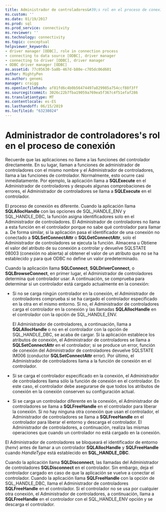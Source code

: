 ```yaml
---
title: Administrador de controladores&#39;s rol en el proceso de conexión | Microsoft Docs
ms.custom: ''
ms.date: 01/19/2017
ms.prod: sql
ms.prod_service: connectivity
ms.reviewer: ''
ms.technology: connectivity
ms.topic: conceptual
helpviewer_keywords:
- driver manager [ODBC], role in connection process
- connecting to data source [ODBC], driver manager
- connecting to driver [ODBC], driver manager
- ODBC driver manager [ODBC]
ms.assetid: 77c05630-5a8b-467d-b80e-c705dc06d601
author: MightyPen
ms.author: genemi
manager: craigg
ms.openlocfilehash: af81fd6c4b0b56474497a829985a754ccf88f3ff
ms.sourcegitcommit: 3026c22b7fba19059a769ea5f367c4f51efaf286
ms.translationtype: MT
ms.contentlocale: es-ES
ms.lasthandoff: 06/15/2019
ms.locfileid: "63238024"
---
```

# <a name="driver-manager39s-role-in-the-connection-process"></a>Administrador de controladores&#39;s rol en el proceso de conexión
Recuerde que las aplicaciones no llame a las funciones del controlador directamente. En su lugar, llaman a funciones de administrador de controladores con el mismo nombre y el Administrador de controladores, llama a las funciones de controlador. Normalmente, esto ocurre casi inmediatamente. Por ejemplo, la aplicación llama a **SQLExecute** en el Administrador de controladores y después algunas comprobaciones de errores, el Administrador de controladores se llama a **SQLExecute** en el controlador.  
  
 El proceso de conexión es diferente. Cuando la aplicación llama **SQLAllocHandle** con las opciones de SQL_HANDLE_ENV y SQL_HANDLE_DBC, la función asigna identificadores solo en el Administrador de controladores. El Administrador de controladores no llama a esta función en el controlador porque no sabe qué controlador para llamar a. De forma similar, si la aplicación pasa el identificador de una conexión no conectado a **SQLSetConnectAttr** o **SQLGetConnectAttr**, solo el Administrador de controladores se ejecuta la función. Almacena u Obtiene el valor del atributo de su conexión a controlar y devuelve SQLSTATE 08003 (conexión no abierta) al obtener el valor de un atributo que no se ha establecido y para qué ODBC no define un valor predeterminado.  
  
 Cuando la aplicación llama **SQLConnect**, **SQLDriverConnect**, o **SQLBrowseConnect**, en primer lugar, el Administrador de controladores determina qué controlador usar. A continuación, se comprueba para determinar si un controlador está cargado actualmente en la conexión:  
  
-   Si no se carga ningún controlador en la conexión, el Administrador de controladores comprueba si se ha cargado el controlador especificado en la otra en el mismo entorno. Si no, el Administrador de controladores carga el controlador en la conexión y las llamadas **SQLAllocHandle** en el controlador con la opción de SQL_HANDLE_ENV.  
  
     El Administrador de controladores, a continuación, llama a **SQLAllocHandle** o no en el controlador con la opción de SQL_HANDLE_DBC, se acaba de cargar. Si la aplicación establece los atributos de conexión, el Administrador de controladores se llama a **SQLSetConnectAttr** en el controlador; si se produce un error, función de conexión del Administrador de controladores devuelve SQLSTATE IM006 (conductor  **SQLSetConnectAttr** error). Por último, el Administrador de controladores llama a la función de conexión en el controlador.  
  
-   Si se carga el controlador especificado en la conexión, el Administrador de controladores llama sólo la función de conexión en el controlador. En este caso, el controlador debe asegurarse de que todos los atributos de conexión en la conexión conserven su configuración actual.  
  
-   Si se carga un controlador diferente en la conexión, el Administrador de controladores se llama a **SQLFreeHandle** en el controlador para liberar la conexión. Si no hay ninguna otra conexión que usan el controlador, el Administrador de controladores se llama a **SQLFreeHandle** en el controlador para liberar el entorno y descarga el controlador. El Administrador de controladores, a continuación, realiza las mismas operaciones que cuando un controlador no está cargado en la conexión.  
  
 El Administrador de controladores se bloqueará el identificador de entorno (*henv*) antes de llamar a un controlador **SQLAllocHandle** y **SQLFreeHandle** cuando *HandleType* está establecido en **SQL_HANDLE_DBC**.  
  
 Cuando la aplicación llama **SQLDisconnect**, las llamadas del Administrador de controladores **SQLDisconnect** en el controlador. Sin embargo, deja el controlador cargado en caso de que la aplicación se vuelve a conectar el controlador. Cuando la aplicación llama **SQLFreeHandle** con la opción de SQL_HANDLE_DBC, llama el Administrador de controladores **SQLFreeHandle** en el controlador. Si el controlador no se usa por cualquier otra conexión, el Administrador de controladores, a continuación, llama a **SQLFreeHandle** en el controlador con el SQL_HANDLE_ENV opción y se descarga el controlador.
